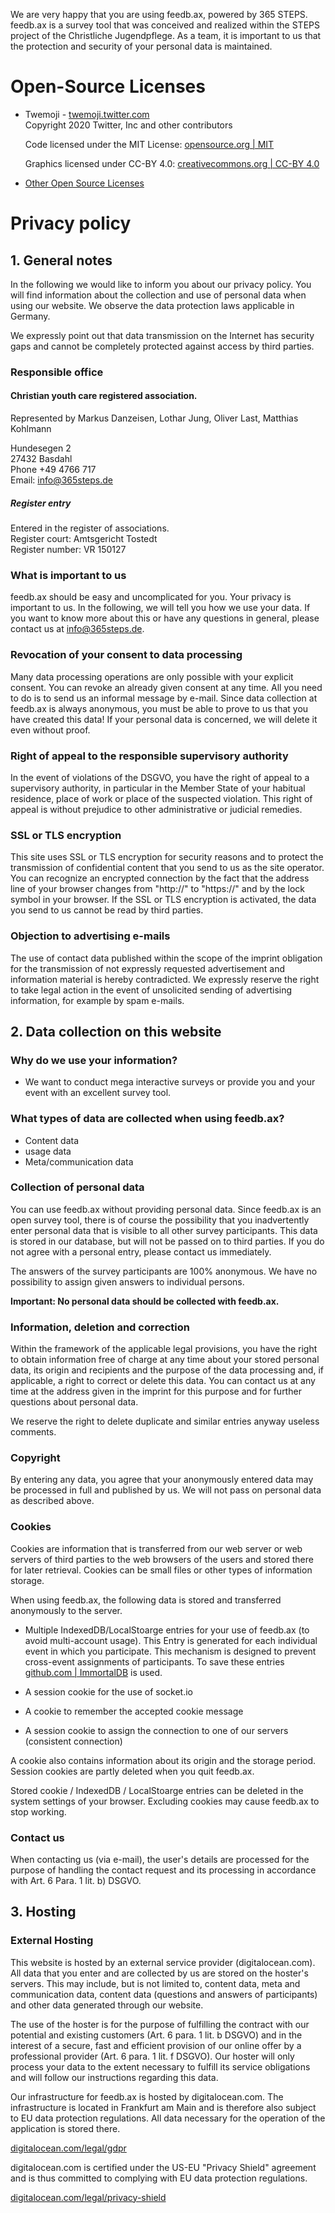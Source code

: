 We are very happy that you are using feedb.ax, powered by 365 STEPS.
feedb.ax is a survey tool that was conceived and realized within the
STEPS project of the Christliche Jugendpflege. As a team, it is
important to us that the protection and security of your personal
data is maintained.

# Open-Source Licenses

- Twemoji - [twemoji.twitter.com](https://twemoji.twitter.com/)  
   Copyright 2020 Twitter, Inc and other contributors

  Code licensed under the MIT License: [opensource.org | MIT](http://opensource.org/licenses/MIT)

  Graphics licensed under CC-BY 4.0: [creativecommons.org | CC-BY 4.0](https://creativecommons.org/licenses/by/4.0/)

- [Other Open Source Licenses](/legal/disclaimer)

# Privacy policy

## 1. General notes

In the following we would like to inform you about our privacy policy.
You will find information about the collection and use of personal data
when using our website. We observe the data protection laws applicable
in Germany.

We expressly point out that data transmission on the Internet has security
gaps and cannot be completely protected against access by third parties.

### Responsible office

#### Christian youth care registered association.

Represented by Markus Danzeisen, Lothar Jung, Oliver Last, Matthias Kohlmann

Hundesegen 2  
27432 Basdahl  
Phone +49 4766 717  
Email: info@365steps.de

##### Register entry

Entered in the register of associations.  
Register court: Amtsgericht Tostedt  
Register number: VR 150127

### What is important to us

feedb.ax should be easy and uncomplicated for you. Your privacy is important
to us. In the following, we will tell you how we use your data. If you want
to know more about this or have any questions in general, please contact
us at info@365steps.de.

### Revocation of your consent to data processing

Many data processing operations are only possible with your explicit consent.
You can revoke an already given consent at any time. All you need to do is to
send us an informal message by e-mail. Since data collection at feedb.ax is
always anonymous, you must be able to prove to us that you have created this
data! If your personal data is concerned, we will delete it even without proof.

### Right of appeal to the responsible supervisory authority

In the event of violations of the DSGVO, you have the right of appeal to a
supervisory authority, in particular in the Member State of your habitual
residence, place of work or place of the suspected violation. This right
of appeal is without prejudice to other administrative or judicial remedies.

### SSL or TLS encryption

This site uses SSL or TLS encryption for security reasons and to protect
the transmission of confidential content that you send to us as the site
operator. You can recognize an encrypted connection by the fact that the
address line of your browser changes from "http://" to "https://" and by
the lock symbol in your browser. If the SSL or TLS encryption is activated,
the data you send to us cannot be read by third parties.

### Objection to advertising e-mails

The use of contact data published within the scope of the imprint obligation
for the transmission of not expressly requested advertisement and information
material is hereby contradicted. We expressly reserve the right to take legal
action in the event of unsolicited sending of advertising information, for
example by spam e-mails.

## 2. Data collection on this website

### Why do we use your information?

- We want to conduct mega interactive surveys or provide you and your event
  with an excellent survey tool.

### What types of data are collected when using feedb.ax?

- Content data
- usage data
- Meta/communication data

### Collection of personal data

You can use feedb.ax without providing personal data. Since feedb.ax is an open
survey tool, there is of course the possibility that you inadvertently enter
personal data that is visible to all other survey participants. This data is stored
in our database, but will not be passed on to third parties. If you do not agree with
a personal entry, please contact us immediately.

The answers of the survey participants are 100% anonymous. We have no possibility
to assign given answers to individual persons.

**Important: No personal data should be collected with feedb.ax.**

### Information, deletion and correction

Within the framework of the applicable legal provisions, you have the right to
obtain information free of charge at any time about your stored personal data,
its origin and recipients and the purpose of the data processing and, if applicable,
a right to correct or delete this data. You can contact us at any time at the address
given in the imprint for this purpose and for further questions about personal data.

We reserve the right to delete duplicate and similar entries anyway useless comments.

### Copyright

By entering any data, you agree that your anonymously entered data may be processed
in full and published by us. We will not pass on personal data as described above.

### Cookies

Cookies are information that is transferred from our web server or web servers of
third parties to the web browsers of the users and stored there for later retrieval.
Cookies can be small files or other types of information storage.

When using feedb.ax, the following data is stored and transferred anonymously to
the server.

- Multiple IndexedDB/LocalStoarge
  entries for your use of feedb.ax (to avoid multi-account usage). This Entry
  is generated for each individual event in which you participate. This mechanism
  is designed to prevent cross-event assignments of participants. To save these
  entries [github.com | ImmortalDB](https://github.com/gruns/ImmortalDB) is used.

- A session cookie for the use of socket.io
- A cookie to remember the accepted cookie message
- A session cookie to assign the connection to one of our servers (consistent connection)

A cookie also contains information about its origin and the storage period.
Session cookies are partly deleted when you quit feedb.ax.

Stored cookie / IndexedDB / LocalStoarge entries can be deleted in the system
settings of your browser. Excluding cookies may cause feedb.ax to stop working.

### Contact us

When contacting us (via e-mail), the user's details are
processed for the purpose of handling the contact request and its
processing in accordance with Art. 6 Para. 1 lit. b) DSGVO.

## 3. Hosting

### External Hosting

This website is hosted by an external service provider (digitalocean.com).
All data that you enter and are collected by us are stored on the hoster's
servers. This may include, but is not limited to, content data, meta and
communication data, content data (questions and answers of participants)
and other data generated through our website.

The use of the hoster is for the purpose of fulfilling the contract with our
potential and existing customers (Art. 6 para. 1 lit. b DSGVO) and in the
interest of a secure, fast and efficient provision of our online offer by a
professional provider (Art. 6 para. 1 lit. f DSGVO). Our hoster will only
process your data to the extent necessary to fulfill its service obligations
and will follow our instructions regarding this data.

Our infrastructure for feedb.ax is hosted by digitalocean.com. The infrastructure
is located in Frankfurt am Main and is therefore also subject to EU data
protection regulations. All data necessary for the operation of the application
is stored there.

[digitalocean.com/legal/gdpr](https://www.digitalocean.com/legal/gdpr/)

digitalocean.com is certified under the US-EU "Privacy Shield" agreement
and is thus committed to complying with EU data protection regulations.

[digitalocean.com/legal/privacy-shield](https://www.digitalocean.com/legal/privacy-shield/)
